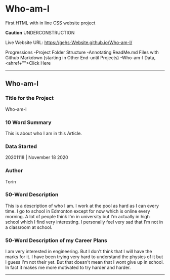 # Who-am-I
First HTML with in line CSS website project

**Caution** UNDERCONSTRUCTION

Live Website URL: https://gehs-Website.github.io/Who-am-I/

Progressions
-Project Folder Structure
-Annotating ReadMe.md Files with Github Markdown (starting in Other End-until Projects)
-Who-am-I Data, <ahref+"">Click Here</a>

---
## Who-am-I

### Title for the Project
Who-am-I

### 10 Word Summary
This is about who I am in this Article.

### Data Started
20201118 | November 18 2020

### Author
Torin

### 50-Word Description
This is a description of who I am. I work at the pool as hard as I can every time. I go to school in Edmonton except for now which is online every morning. A lot of people think I'm in university but I'm actually in high school which I find very interesting. I personally feel very sad that I'm not in a classroom at school.

### 50-Word Description of my Career Plans
I am very interested in engineering. But I don't think that I will have the marks for it. I have been trying very hard to understand the physics of it but I guess I'm not their yet. But that doesn't mean that I wont give up in school. In fact it makes me more motivated to try harder and harder.



---
